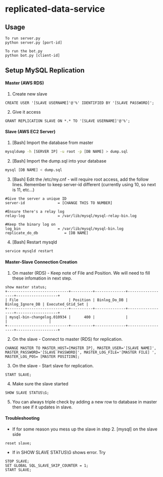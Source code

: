 # replicated-data-service #

## Usage ##
```
To run server.py
python server.py [port-id]

To run the bot.py
python bot.py [client-id]
```

## Setup MySQL Replication ##
#### Master (AWS RDS)
  1. Create new slave
```mysql
CREATE USER '[SLAVE USERNAME]'@'%' IDENTIFIED BY '[SLAVE PASSWORD]';
```
  2. Give it access
```mysql
GRANT REPLICATION SLAVE ON *.* TO '[SLAVE USERNAME]'@'%';  
```
#### Slave (AWS EC2 Server)
  1. [Bash] Import the database from master
```bash
mysqldump -h [SERVER IP] -u root -p [DB NAME] > dump.sql
```
  2. [Bash] Import the dump.sql into your database
```bash
mysql [DB NAME] < dump.sql
```
  3. [Bash] Edit the /etc/my.cnf - will require root access, add the follow lines. Remember to keep server-id different (currently using 10, so next is 11, etc...)
```
#Give the server a unique ID
server-id               = [CHANGE THIS TO NUMBER]

#Ensure there's a relay log
relay-log               = /var/lib/mysql/mysql-relay-bin.log

#Keep the binary log on
log_bin                 = /var/lib/mysql/mysql-bin.log
replicate_do_db            = [DB NAME]
```
  4. [Bash] Restart mysqld
```bash
service mysqld restart
```
#### Master-Slave Connection Creation
  1. On master (RDS) - Keep note of File and Position. We will need to fill these infomation in next step.
```mysql
show master status;
+----------------------------+----------+--------------+------------------+-------------------+
| File                       | Position | Binlog_Do_DB | Binlog_Ignore_DB | Executed_Gtid_Set |
+----------------------------+----------+--------------+------------------+-------------------+
| mysql-bin-changelog.010934 |      400 |              |                  |                   |
+----------------------------+----------+--------------+------------------+-------------------+
```
  2. On the slave - Connect to master (RDS) for replication.
```mysql
CHANGE MASTER TO MASTER_HOST=[MASTER IP], MASTER_USER='[SLAVE NAME]', MASTER_PASSWORD='[SLAVE PASSWORD]', MASTER_LOG_FILE='[MASTER FILE] ', MASTER_LOG_POS= [MASTER POSITION];
 ```
  3. On the slave - Start slave for replication.
```mysql
START SLAVE;
```
  4. Make sure the slave started
```myaql
SHOW SLAVE STATUS\G;
```
  5. You can always triple check by adding a new row to database in master then see if it updates in slave.

#### Troubleshooting
- If for some reason you mess up the slave in step 2.
	[mysql] on the slave side
```mysql
reset slave;
```
- If in SHOW SLAVE STATUS\G shows error. Try
```mysql
STOP SLAVE;
SET GLOBAL SQL_SLAVE_SKIP_COUNTER = 1;
START SLAVE;
```
